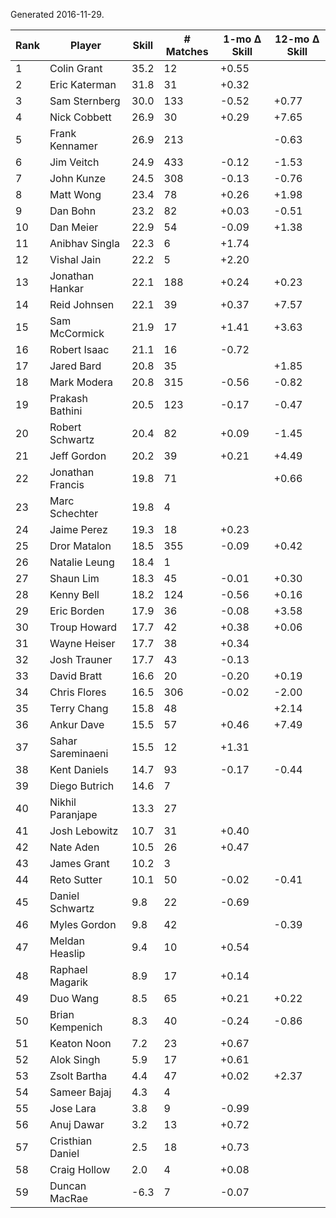 Generated 2016-11-29.

| Rank | Player            | Skill | # Matches | 1-mo Δ Skill | 12-mo Δ Skill |
|------|-------------------|-------|-----------|--------------|---------------|
|    1 | Colin Grant       |  35.2 |        12 |        +0.55 |               |
|    2 | Eric Katerman     |  31.8 |        31 |        +0.32 |               |
|    3 | Sam Sternberg     |  30.0 |       133 |        -0.52 |         +0.77 |
|    4 | Nick Cobbett      |  26.9 |        30 |        +0.29 |         +7.65 |
|    5 | Frank Kennamer    |  26.9 |       213 |              |         -0.63 |
|    6 | Jim Veitch        |  24.9 |       433 |        -0.12 |         -1.53 |
|    7 | John Kunze        |  24.5 |       308 |        -0.13 |         -0.76 |
|    8 | Matt Wong         |  23.4 |        78 |        +0.26 |         +1.98 |
|    9 | Dan Bohn          |  23.2 |        82 |        +0.03 |         -0.51 |
|   10 | Dan Meier         |  22.9 |        54 |        -0.09 |         +1.38 |
|   11 | Anibhav Singla    |  22.3 |         6 |        +1.74 |               |
|   12 | Vishal Jain       |  22.2 |         5 |        +2.20 |               |
|   13 | Jonathan Hankar   |  22.1 |       188 |        +0.24 |         +0.23 |
|   14 | Reid Johnsen      |  22.1 |        39 |        +0.37 |         +7.57 |
|   15 | Sam McCormick     |  21.9 |        17 |        +1.41 |         +3.63 |
|   16 | Robert Isaac      |  21.1 |        16 |        -0.72 |               |
|   17 | Jared Bard        |  20.8 |        35 |              |         +1.85 |
|   18 | Mark Modera       |  20.8 |       315 |        -0.56 |         -0.82 |
|   19 | Prakash Bathini   |  20.5 |       123 |        -0.17 |         -0.47 |
|   20 | Robert Schwartz   |  20.4 |        82 |        +0.09 |         -1.45 |
|   21 | Jeff Gordon       |  20.2 |        39 |        +0.21 |         +4.49 |
|   22 | Jonathan Francis  |  19.8 |        71 |              |         +0.66 |
|   23 | Marc Schechter    |  19.8 |         4 |              |               |
|   24 | Jaime Perez       |  19.3 |        18 |        +0.23 |               |
|   25 | Dror Matalon      |  18.5 |       355 |        -0.09 |         +0.42 |
|   26 | Natalie Leung     |  18.4 |         1 |              |               |
|   27 | Shaun Lim         |  18.3 |        45 |        -0.01 |         +0.30 |
|   28 | Kenny Bell        |  18.2 |       124 |        -0.56 |         +0.16 |
|   29 | Eric Borden       |  17.9 |        36 |        -0.08 |         +3.58 |
|   30 | Troup Howard      |  17.7 |        42 |        +0.38 |         +0.06 |
|   31 | Wayne Heiser      |  17.7 |        38 |        +0.34 |               |
|   32 | Josh Trauner      |  17.7 |        43 |        -0.13 |               |
|   33 | David Bratt       |  16.6 |        20 |        -0.20 |         +0.19 |
|   34 | Chris Flores      |  16.5 |       306 |        -0.02 |         -2.00 |
|   35 | Terry Chang       |  15.8 |        48 |              |         +2.14 |
|   36 | Ankur Dave        |  15.5 |        57 |        +0.46 |         +7.49 |
|   37 | Sahar Sareminaeni |  15.5 |        12 |        +1.31 |               |
|   38 | Kent Daniels      |  14.7 |        93 |        -0.17 |         -0.44 |
|   39 | Diego Butrich     |  14.6 |         7 |              |               |
|   40 | Nikhil Paranjape  |  13.3 |        27 |              |               |
|   41 | Josh Lebowitz     |  10.7 |        31 |        +0.40 |               |
|   42 | Nate Aden         |  10.5 |        26 |        +0.47 |               |
|   43 | James Grant       |  10.2 |         3 |              |               |
|   44 | Reto Sutter       |  10.1 |        50 |        -0.02 |         -0.41 |
|   45 | Daniel Schwartz   |   9.8 |        22 |        -0.69 |               |
|   46 | Myles Gordon      |   9.8 |        42 |              |         -0.39 |
|   47 | Meldan Heaslip    |   9.4 |        10 |        +0.54 |               |
|   48 | Raphael Magarik   |   8.9 |        17 |        +0.14 |               |
|   49 | Duo Wang          |   8.5 |        65 |        +0.21 |         +0.22 |
|   50 | Brian Kempenich   |   8.3 |        40 |        -0.24 |         -0.86 |
|   51 | Keaton Noon       |   7.2 |        23 |        +0.67 |               |
|   52 | Alok Singh        |   5.9 |        17 |        +0.61 |               |
|   53 | Zsolt Bartha      |   4.4 |        47 |        +0.02 |         +2.37 |
|   54 | Sameer Bajaj      |   4.3 |         4 |              |               |
|   55 | Jose Lara         |   3.8 |         9 |        -0.99 |               |
|   56 | Anuj Dawar        |   3.2 |        13 |        +0.72 |               |
|   57 | Cristhian Daniel  |   2.5 |        18 |        +0.73 |               |
|   58 | Craig Hollow      |   2.0 |         4 |        +0.08 |               |
|   59 | Duncan MacRae     |  -6.3 |         7 |        -0.07 |               |